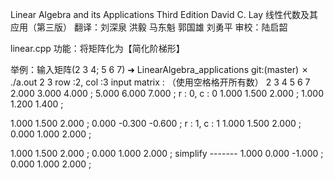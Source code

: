Linear Algebra and its Applications
Third Edition
David C. Lay
线性代数及其应用（第三版）
翻译：刘深泉 洪毅 马东魁 郭国雄 刘勇平 
审校：陆启韶


linear.cpp
功能：将矩阵化为【简化阶梯形】

举例：输入矩阵(2 3 4; 5 6 7)
➜  LinearAlgebra_applications git:(master) ✗ ./a.out 2 3
row :2, col :3
input matrix : （使用空格格开所有数）
2 3 4 5 6 7
 2.000  3.000  4.000 ;
 5.000  6.000  7.000 ;
r : 0, c : 0
 1.000  1.500  2.000 ;
 1.000  1.200  1.400 ;

 1.000  1.500  2.000 ;
 0.000 -0.300 -0.600 ;
r : 1, c : 1
 1.000  1.500  2.000 ;
 0.000  1.000  2.000 ;

 1.000  1.500  2.000 ;
 0.000  1.000  2.000 ;
simplify -------
 1.000  0.000 -1.000 ;
 0.000  1.000  2.000 ;